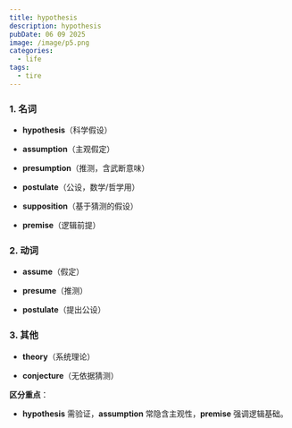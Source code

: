 ```yaml
---
title: hypothesis
description: hypothesis
pubDate: 06 09 2025
image: /image/p5.png
categories:
  - life
tags:
  - tire
---
```


### **1. 名词**

- **hypothesis**（科学假设）
    
- **assumption**（主观假定）
    
- **presumption**（推测，含武断意味）
    
- **postulate**（公设，数学/哲学用）
    
- **supposition**（基于猜测的假设）
    
- **premise**（逻辑前提）
    

### **2. 动词**

- **assume**（假定）
    
- **presume**（推测）
    
- **postulate**（提出公设）
    

### **3. 其他**

- **theory**（系统理论）
    
- **conjecture**（无依据猜测）
    

**区分重点**：

- **hypothesis** 需验证，**assumption** 常隐含主观性，**premise** 强调逻辑基础。